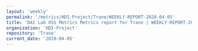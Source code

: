 ```yaml
---
layout: 'weekly'
permalink: '/metrics/HDI-Project/Trane/WEEKLY-REPORT-2020-04-05'
title: 'DAI Lab OSS Metrics Metrics report for Trane | WEEKLY-REPORT-2020-04-05'
organization: 'HDI-Project'
repository: 'Trane'
current_date: '2020-04-05'
---
```

